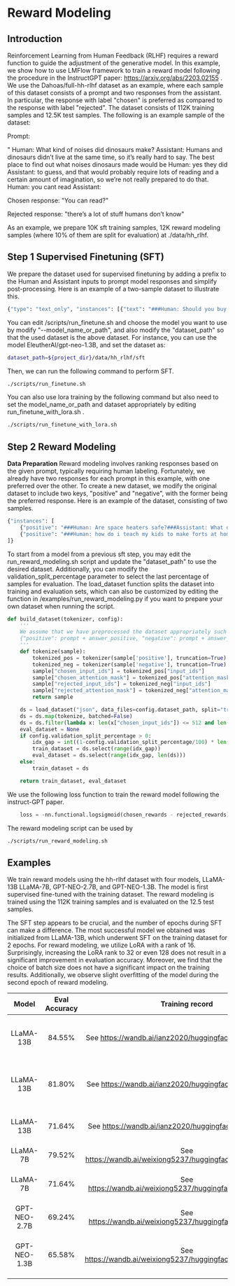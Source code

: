 # Reward Modeling

## Introduction

Reinforcement Learning from Human Feedback (RLHF) requires a reward function to guide the adjustment of the generative model. In this example, we show how to use LMFlow framework to train a reward model following the procedure in the InstructGPT paper: https://arxiv.org/abs/2203.02155 . We use the Dahoas/full-hh-rlhf dataset as an example, where each sample of this dataset consists of a prompt and two responses from the assistant. In particular, the response with label "chosen" is preferred as compared to the response with label "rejected". The dataset consists of 112K training samples and 12.5K test samples. The following is an example sample of the dataset:

Prompt: 

" Human: What kind of noises did dinosaurs make? Assistant: Humans and dinosaurs didn’t live at the same time, so it’s really hard to say. The best place to find out what noises dinosaurs made would be Human: yes they did Assistant: to guess, and that would probably require lots of reading and a certain amount of imagination, so we’re not really prepared to do that. Human: you cant read Assistant: 

Chosen response: "You can read?"

Rejected response: "there’s a lot of stuff humans don’t know"

As an example, we prepare 10K sft training samples, 12K reward modeling samples (where 10% of them are split for evaluation) at ./data/hh_rlhf.

## Step 1 Supervised Finetuning (SFT)

We prepare the dataset used for supervised finetuning by adding a prefix to the Human and Assistant inputs to prompt model responses and simplify post-processing. Here is an example of a two-sample dataset to illustrate this.


```sh
{"type": "text_only", "instances": [{"text": "###Human: Should you buy a case to protect your cell phone?###Assistant: It depends on your circumstances.  If you carry your phone in a pocket or a purse then you probably want a case.  But if you only need a phone for quick interactions, a case may actually cause more harm than good.  What do you need the phone for?  Are you a parent, or do you work from home?###Human: What harm could it do?###Assistant: A phone case can damage the screen, for one thing.  It can also get you in trouble if you have your phone turned off for some reason.  Then you will turn it back on and it won’t do anything.  If you can afford to replace it, then you need a case to protect it.  The problem is that most people aren’t able to afford to replace their phones all the time.###Human: Thanks for letting me know.###Assistant: You’re welcome."}, {"text": "###Human: I'm trying to learn about the salam witch trials###Assistant: If you’re looking for books about witchcraft trials, I can recommend some books for you. But you probably mean you’re looking for more historical information about the Salem witch trials in 1692, and specifically about the salam witch trials in 1692?###Human: What are some good books to learn about the salam witch trials###Assistant: What would you like to learn?  If you’re interested in history, one of the best books is The Witch Persecutions in Colonial America: A History.  If you’re interested in witchcraft as a cultural phenomenon, you might enjoy two excellent books: Religion and the Decline of Magic: Studies in Popular Beliefs in Sixteenth- and Seventeenth-Century England by Keith Thomas and Magic, Witchcraft, and the Otherworld: An Anthropology of Superstition by Jack Goody.  If you’re interested in history specifically as it relates to religion, you might enjoy The Popish Plot, or Prelates' Plot: A History of the Popish Plot in England, by K. J. Everett."}]}
```

You can edit /scripts/run_finetune.sh and choose the model you want to use by modify "--model_name_or_path", and also modify the "dataset_path" so that the used dataset is the above dataset. For instance, you can use the model EleutherAI/gpt-neo-1.3B, and set the dataset as:

```sh
dataset_path=${project_dir}/data/hh_rlhf/sft
```

Then, we can run the following command to perform SFT.

```sh
./scripts/run_finetune.sh
```

You can also use lora training by the following command but also need to set the model_name_or_path and dataset appropriately by editing run_finetune_with_lora.sh .

```sh
./scripts/run_finetune_with_lora.sh
```

## Step 2 Reward Modeling

**Data Preparation** Reward modeling involves ranking responses based on the given prompt, typically requiring human labeling. Fortunately, we already have two responses for each prompt in this example, with one preferred over the other. To create a new dataset, we modify the original dataset to include two keys, "positive" and "negative", with the former being the preferred response. Here is an example of the dataset, consisting of two samples.

```sh
{"instances": [
    {"positive": "###Human: Are space heaters safe?###Assistant: What do you mean? Can you give me more details?###Human: I mean, can they be a fire hazard?###Assistant: I don’t know about that.  Can you tell me more about the situation? Are you using the heater on a fireplace?  Do you have any other heater in the room?  What materials are in the room?  Do you feel any heat from the heater?  How are you touching the heater?###Human: Can you just tell me if there are any situations where they could be a fire hazard?###Assistant: The answer is “it depends”.  It would depend on the specific heater you are using, how you are using it, what kind of fuel it uses, what materials you have in the room, and what the surroundings are like.  You’d also have to make sure you’re using it correctly.  Is it switched off?  Is it safe to touch?  It’s not the sort of thing I could just answer by looking at the text you provided.###Human: Thank you. That information is helpful.###Assistant: Glad to be helpful.  I’m always happy to assist.", "negative": "###Human: Are space heaters safe?###Assistant: What do you mean? Can you give me more details?###Human: I mean, can they be a fire hazard?###Assistant: I don’t know about that.  Can you tell me more about the situation? Are you using the heater on a fireplace?  Do you have any other heater in the room?  What materials are in the room?  Do you feel any heat from the heater?  How are you touching the heater?###Human: Can you just tell me if there are any situations where they could be a fire hazard?###Assistant: The answer is “it depends”.  It would depend on the specific heater you are using, how you are using it, what kind of fuel it uses, what materials you have in the room, and what the surroundings are like.  You’d also have to make sure you’re using it correctly.  Is it switched off?  Is it safe to touch?  It’s not the sort of thing I could just answer by looking at the text you provided.###Human: Thank you. That information is helpful.###Assistant: You’re welcome. I’m glad to help. Is there anything else you want to know?"}, 
    {"positive": "###Human: how do i teach my kids to make forts at home?###Assistant: Do you mean you want to teach them to build a simple structure they can hide in? Or something more elaborate?  I don’t know exactly what you mean by a “fort”, but maybe this gives you some ideas?", "negative": "###Human: how do i teach my kids to make forts at home?###Assistant: There are many ways to make forts!  The simplest might be to just pile up all the furniture in one room.  This works if you have a single room in your house, although it might still be a bit challenging to build a taller and sturdier fort this way.  The best way to build forts is to start with something easy, and then have fun exploring how you can improve it."}
]}
```

To start from a model from a previous sft step, you may edit the run_reward_modeling.sh script and update the "dataset_path" to use the desired dataset. Additionally, you can modify the validation_split_percentage parameter to select the last percentage of samples for evaluation. The load_dataset function splits the dataset into training and evaluation sets, which can also be customized by editing the function in /examples/run_reward_modeling.py if you want to prepare your own dataset when running the script.

```python
def build_dataset(tokenizer, config):
    ''' 
    We assume that we have preprocessed the dataset appropriately such that the sample is organized as follows:
    {"positive": prompt + answer_positive, "negative": prompt + answer_negative}, where the positive response is preferred.
    '''
    def tokenize(sample):
        tokenized_pos = tokenizer(sample['positive'], truncation=True)
        tokenized_neg = tokenizer(sample['negative'], truncation=True)
        sample["chosen_input_ids"] = tokenized_pos["input_ids"]
        sample["chosen_attention_mask"] = tokenized_pos["attention_mask"]
        sample["rejected_input_ids"] = tokenized_neg["input_ids"]
        sample["rejected_attention_mask"] = tokenized_neg["attention_mask"]
        return sample

    ds = load_dataset("json", data_files=config.dataset_path, split="train", field="instances")
    ds = ds.map(tokenize, batched=False)
    ds = ds.filter(lambda x: len(x["chosen_input_ids"]) <= 512 and len(x["rejected_input_ids"]) <= 512)
    eval_dataset = None
    if config.validation_split_percentage > 0:
        idx_gap = int((1-config.validation_split_percentage/100) * len(ds))
        train_dataset = ds.select(range(idx_gap))
        eval_dataset = ds.select(range(idx_gap, len(ds)))
    else:
        train_dataset = ds

    return train_dataset, eval_dataset

```

We use the following loss function to train the reward model following the instruct-GPT paper.

```python
    loss = -nn.functional.logsigmoid(chosen_rewards - rejected_rewards).mean()
```

The reward modeling script can be used by 

```sh
./scripts/run_reward_modeling.sh
```

## Examples

We train reward models using the hh-rlhf dataset with four models, LLaMA-13B LLaMA-7B, GPT-NEO-2.7B, and GPT-NEO-1.3B. The model is first supervised fine-tuned with the training dataset. The reward modeling is trained using the 112K training samples and is evaluated on the 12.5 test samples. 

The SFT step appears to be crucial, and the number of epochs during SFT can make a difference. The most successful model we obtained was initialized from LLaMA-13B, which underwent SFT on the training dataset for 2 epochs. For reward modeling, we utilize LoRA with a rank of 16. Surprisingly, increasing the LoRA rank to 32 or even 128 does not result in a significant improvement in evaluation accuracy. Moreover, we find that the choice of batch size does not have a significant impact on the training results. Additionally, we observe slight overfitting of the model during the second epoch of reward modeling.

| Model | Eval Accuracy | Training record |Remarks |
| :----:| :----: | :----: |:----: |
| LLaMA-13B | 84.55% | See https://wandb.ai/ianz2020/huggingface/runs/bg677mxa | RM from LLaMA with 2 epochs of SFT |
| LLaMA-13B | 81.80% | See https://wandb.ai/ianz2020/huggingface/runs/ka9v1ywd | RM from LLaMA with 1 epoch of SFT |
| LLaMA-13B | 71.64% | See https://wandb.ai/ianz2020/huggingface/runs/lntwmcyd | RM from LLaMA without SFT |
| LLaMA-7B | 79.52% | See  https://wandb.ai/weixiong5237/huggingface/runs/t3uwm8yp | - |
| LLaMA-7B | 71.64% | See  https://wandb.ai/weixiong5237/huggingface/runs/p2ju3r1a | RM from LLaMA without SFT |
| GPT-NEO-2.7B | 69.24% | See https://wandb.ai/weixiong5237/huggingface/runs/8fc1rcf8 | - |
| GPT-NEO-1.3B | 65.58% | See https://wandb.ai/weixiong5237/huggingface/runs/7oemwynu | Only trained on 10000 samples |
